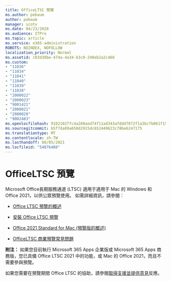 ```yaml
---
title: OfficeLTSC 預覽
ms.author: pebaum
author: pebaum
manager: scotv
ms.date: 04/23/2020
ms.audience: ITPro
ms.topic: article
ms.service: o365-administration
ROBOTS: NOINDEX, NOFOLLOW
localization_priority: Normal
ms.assetid: c03d30be-474a-4a34-b3c0-240eb2a2c466
ms.custom:
- "11036"
- "11034"
- "11041"
- "11040"
- "11039"
- "11038"
- "2000022"
- "2000023"
- "9001421"
- "2000021"
- "2000020"
- "9002483"
ms.openlocfilehash: 9102102ffc4a260aed74f11ad343afddd7872f1a3bcfb061f1961aef49e6e841
ms.sourcegitcommit: b5f7da89a650d2915dc652449623c78be6247175
ms.translationtype: MT
ms.contentlocale: zh-TW
ms.lasthandoff: 08/05/2021
ms.locfileid: "54076408"
---
```

# <a name="office-ltsc-preview"></a>OfficeLTSC 預覽

Microsoft Office長期服務通道 (LTSC) 適用于適用于 Mac 的 Windows 和 Office 2021，以供公眾預覽使用。 如需詳細資訊，請參閱：

- [Office LTSC 預覽的概述](https://docs.microsoft.com/deployoffice/office2021/overview-ltsc-preview)

- [安裝 Office LTSC 預覽](https://docs.microsoft.com/deployoffice/office2021/install-ltsc-preview)

- [Office 2021 Standard for Mac (預覽版的概述) ](https://docs.microsoft.com/deployoffice/office2021/overview-mac-preview)

- [OfficeLTSC 商業預覽常見問題](https://answers.microsoft.com/msoffice/forum/all/office-ltsc-commercial-preview-faq/0fcf5976-f87f-4be1-81af-9f6d6141bc3a)  

**附注：** 如果您目前執行 Microsoft 365 Apps 企業版或 Microsoft 365 Apps 商務版，您已具備 Office LTSC 2021 中的功能，或 Mac 的 Office 2021，而且不需要參與預覽。

如果您需要在預覽期間 Office LTSC 的協助，請參閱[取得支援並提供意見](https://docs.microsoft.com/deployoffice/office2021/install-ltsc-preview#getting-support-and-providing-feedback)反應。
